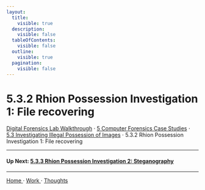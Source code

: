 ```yaml
---
layout:
  title:
    visible: true
  description:
    visible: false
  tableOfContents:
    visible: false
  outline:
    visible: true
  pagination:
    visible: false
---
```


# 5.3.2 Rhion Possession Investigation 1: File recovering

[Digital Forensics Lab Walkthrough](../../) ⋅ [5 Computer Forensics Case Studies](../) ⋅ [5.3 Investigating Illegal Possession of Images](./) ⋅ 5.3.2 Rhion Possession Investigation 1: File recovering

***

#### Up Next: [5.3.3 Rhion Possession Investigation 2: Steganography](5.3.3-rhion-possession-investigation-2-steganography.md)

***

[Home ](https://app.gitbook.com/o/0kO27okC5uVB9ALX3rho/s/036xtfEIzcEdGegONXWM/)⋅ [Work ](https://app.gitbook.com/o/0kO27okC5uVB9ALX3rho/s/WaFS755Q4sf02CxLcghQ/)⋅ [Thoughts](https://app.gitbook.com/o/0kO27okC5uVB9ALX3rho/s/s4QQPMntQ25hmJToKSOu/)
